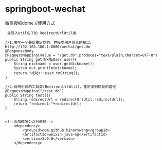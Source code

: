 # springboot-wechat
微信授权dome
 //使用方式
 
     先导入util包下的 RedirectUrlUtil类
 
    //1.书写一个最后重定向的，并接受用户信息的接口，http://192.168.160.1:8080/wechat/get.do
    @ResponseBody
    @RequestMapping(value = "/get.do",produces="text/plain;charset=UTF-8")
    public String get(WxMpUser user){
        String nickname = user.getNickname();
        System.out.println(nickname);
        return "成功+"+user.toString();
    }
    
    //2.调用封装的工具类(RedirectUrlUtil)，重定向到拼装的路径
    @RequestMapping("/test.do")
    public String test(){
        String redirectUrl = redirectUrlUtil.redirectUrl();
        return "redirect:"+redirectUrl;
    }


    <!--添加微信公众号依赖-->
		<dependency>
			<groupId>com.github.binarywang</groupId>
			<artifactId>weixin-java-mp</artifactId>
			<version>3.0.0</version>
		</dependency>
